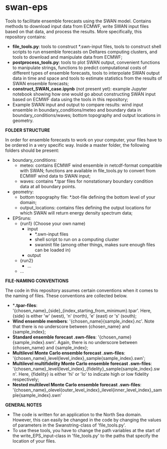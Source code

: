 # swan-eps
Tools to facilitate ensemble forecasts using the SWAN model. Contains methods to download input data from ECMWF, 
write SWAN input files based on that data, and process the results. More specifically, this repository contains:

* **file_tools.py**:   tools to construct *.swn-input files, tools to construct shell scripts to run ensemble forecasts on Deltares computing clusters, and tools to download and manipulate data from ECMWF;
* **postprocess_tools.py**:  tools to plot SWAN output, convenient functions to manipulate strings, functions to predict computational costs of different types of ensemble forecasts, tools to interpolate SWAN output data in time and space and tools to estimate statistics from the results of SWAN ensemble forecasts;
* **construct_SWAN_case.ipynb** (not present yet):  example Jupyter notebook showing how one would go about constructing SWAN input based on ECMWF data using the tools in this repository;
* Example SWAN input and output to compare results:  wind input ensemble in boundary_conditions/meteo and boundary data in boundary_conditions/waves; bottom topography and output locations in geometry.

**FOLDER STRUCTURE**

In order for ensemble forecasts to work on your computer, your files have to be ordered in a very specific way. Inside a master folder, the following folders should be present:

* boundary_conditions:
    * meteo: contains ECMWF wind ensemble in netcdf-format compatible with SWAN; functions are available in file_tools.py to convert from ECMWF wind data to SWAN input;
    * waves: contains *.tpar files for nonstationary boundary condition data at all boundary points.
* geometry:
    * bottom topography file: *.bot-file defining the bottom level of your domain;
    * output_locations: contains files defining the output locations for which SWAN will return energy density spectrum data;
* EPSruns:
    * \{run1\} (Choose your own name)
        * input
            * *.swn-input files
            * shell script to run on a computing cluster
            * swaninit file (among other things, makes sure enough files can be loaded in)
        * output
    * \{run2\}
        * ...       
    * ...
 
**FILE-NAMING CONVENTIONS**

The code in this repository assumes certain conventions when it comes to the naming of files. These conventions are collected below.

* ***.tpar-files**: '\{chosen_name\}\_\{side\}\_\{index_starting_from_minimum\}.tpar'. Here, \{side\} is either 'w' (west), 'n' (north), 'e' (east) or 's' (south);
* **Wind ensemble members**: '\{chosen_name\}\{sample_index\}.nc'. Note that there is no underscore between \{chosen_name\} and \{sample_index\};
* **Standard ensemble forecast .swn-files**: '\{chosen_name\}\{sample_index\}.swn'. Again, there is no underscore between \{chosen_name\} and \{sample_index\};
* **Multilevel Monte Carlo ensemble forecast .swn-files**: '\{chosen_name\}\_level\{level_index\}\_sample\{sample_index\}.swn';
* **Multilevel multifidelity Monte Carlo ensemble forecast .swn-files**: '\{chosen_name\}\_level\{level_index\}_\{fidelity\}\_sample\{sample_index\}.swn'. Here, \{fidelity\} is either 'hi' or 'lo' to indicate high or low fidelity respectively;
* **Nested multilevel Monte Carlo ensemble forecast .swn-files**: '\{chosen_name\}\_olevel\{outer_level_index\}\_ilevel\{inner_level_index\}\_sample\{sample_index\}.swn'

**GENERAL NOTES**

* The code is written for an application to the North Sea domain. However, this can easily be changed in the code by changing the values of parameters in the Swanstring-class of 'file_tools.py'.
* To use these tools, you have to change the path variables at the start of the write_EPS_input-class in 'file_tools.py' to the paths that specify the location of your files. 

